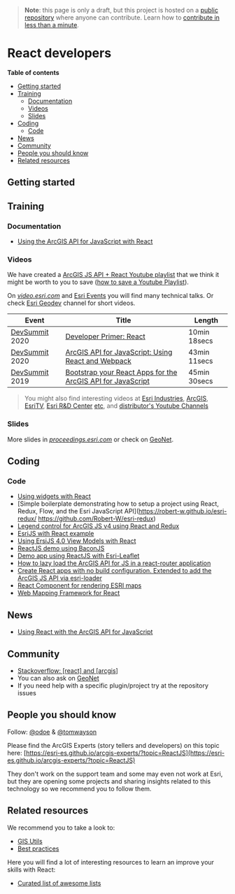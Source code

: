 > **Note**: this page is only a draft, but this project is hosted on a [public repository](https://github.com/hhkaos/awesome-arcgis) where anyone can contribute. Learn how to [contribute in less than a minute](https://github.com/hhkaos/awesome-arcgis/blob/master/CONTRIBUTING.md#contributions).

# React developers
<!-- START doctoc generated TOC please keep comment here to allow auto update -->
<!-- DON'T EDIT THIS SECTION, INSTEAD RE-RUN doctoc TO UPDATE -->
**Table of contents**

- [Getting started](#getting-started)
- [Training](#training)
  - [Documentation](#documentation)
  - [Videos](#videos)
  - [Slides](#slides)
- [Coding](#coding)
  - [Code](#code)
- [News](#news)
- [Community](#community)
- [People you should know](#people-you-should-know)
- [Related resources](#related-resources)

<!-- END doctoc generated TOC please keep comment here to allow auto update -->

## Getting started

## Training

### Documentation

* [Using the ArcGIS API for JavaScript with React](https://developers.arcgis.com/javascript/latest/guide/react/)

### Videos

We have created a [ArcGIS JS API + React Youtube playlist](https://www.youtube.com/playlist?list=PLahIW2YFPQd7jSY9ShTA_wAUdgVgOQY8F&advanced_settings=1&disable_polymer=1) that we think it might be worth to you to save ([how to save a Youtube Playlist](../../../assets/SavePlaylist.gif)).

On [*video.esri.com*](https://www.esri.com/videos/search?q=react#?sortby=recent) and [Esri Events](https://www.youtube.com/channel/UC_yE3TatdZKAXvt_TzGJ6mw/search?query=react) you will find many technical talks. Or check [Esri Geodev](https://www.youtube.com/channel/UCgCXcfk5uEraWkpE9wlRwgw) channel for short videos.

|Event|Title|Length|
|---|---|---|
|[DevSummit](http://www.esri.com/events/devsummit) 2020|[Developer Primer: React](https://www.youtube.com/watch?v=Gs3UQccHmto&list=PLahIW2YFPQd7jSY9ShTA_wAUdgVgOQY8F&index=2&t=0s)| 10min 18secs|
|[DevSummit](http://www.esri.com/events/devsummit) 2020|[ArcGIS API for JavaScript: Using React and Webpack](https://www.youtube.com/watch?v=wAJJT3lEIto&list=PLahIW2YFPQd7jSY9ShTA_wAUdgVgOQY8F&index=2)| 43min 11secs
|[DevSummit](http://www.esri.com/events/devsummit) 2019|[Bootstrap your React Apps for the ArcGIS API for JavaScript](https://www.youtube.com/watch?v=GTXL8YfGS9M&list=PLahIW2YFPQd7jSY9ShTA_wAUdgVgOQY8F&index=3)| 45min 30secs

> You might also find interesting videos at [Esri Industries](https://www.youtube.com/channel/UCZTiOg3n0pqUDSatq7mS2PA/search?query="react"), [ArcGIS](https://www.youtube.com/channel/UCgGDPs8cte-VLJbgpaK4GPw/search?query="react"), [EsriTV](https://www.youtube.com/user/esritv/search?query="react"), [Esri R&D Center](https://www.youtube.com/user/esripdx/search?query="react") [etc](https://esri-es.github.io/awesome-arcgis/esri/#youtube-channels), and [distributor's Youtube Channels](../../../esri#youtube-channels)

### Slides

More slides in [*proceedings.esri.com*](https://www.google.es/search?q=site%3Aproceedings.esri.com+react) or check on [GeoNet](https://community.esri.com/content?query=react&filterID=all~objecttype~objecttype%5Bdocument%5D).

## Coding

### Code  

* [Using widgets with React](https://developers.arcgis.com/javascript/latest/sample-code/widgets-frameworks-react/index.html)
* [Simple boilerplate demonstrating how to setup a project using React, Redux, Flow, and the Esri JavaScript API](https://robert-w.github.io/esri-redux/
https://github.com/Robert-W/esri-redux)
* [Legend control for ArcGIS JS v4 using React and Redux](https://github.com/davetimmins/arcgis-react-redux-legend)
* [EsriJS with React example](https://github.com/odoe/esrijs-react)
* [Using ErsiJS 4.0 View Models with React](https://github.com/odoe/esrijs4-vm-react)
* [ReactJS demo using BaconJS](https://github.com/odoe/reactflux)
* [Demo app using ReactJS with Esri-Leaflet](https://github.com/odoe/reactmap)
* [How to lazy load the ArcGIS API for JS in a react-router application](https://github.com/tomwayson/esri-react-router-example)
* [Create React apps with no build configuration. Extended to add the ArcGIS JS API via esri-loader](https://github.com/davetimmins/create-react-app-esri-loader/)
* [React Component for rendering ESRI maps](https://github.com/socialradar/react-esri-map)
* [Web Mapping Framework for React](https://github.com/ynunokawa/react-webmap)

## News

* [Using React with the ArcGIS API for JavaScript](https://www.esri.com/arcgis-blog/products/js-api-arcgis/mapping/using-react-with-the-arcgis-api-for-javascript/)

## Community

* [Stackoverflow: [react] and [arcgis]](https://stackoverflow.com/search?q=%5Breact%5D+and+%5Barcgis%5D)
* You can also ask on [GeoNet](https://geonet.esri.com)
* If you need help with a specific plugin/project try at the repository issues

## People you should know

Follow: [@odoe](https://github.com/odoe) & [@tomwayson](https://github.com/tomwayson)

Please find the ArcGIS Experts (story tellers and developers) on this topic here: [https://esri-es.github.io/arcgis-experts/?topic=ReactJS](https://esri-es.github.io/arcgis-experts/?topic=ReactJS)

They don't work on the support team and some may even not work at Esri,
but they are opening some projects and sharing insights related to this
technology so we recommend you to follow them.

## Related resources

We recommend you to take a look to:

* [GIS Utils](../../../../../../gis/utils/README.md)
* [Best practices](../../best-practices/README.md)

Here you will find a lot of interesting resources to learn an improve your skills
with React:

* [Curated list of awesome lists](https://github.com/sindresorhus/awesome)
